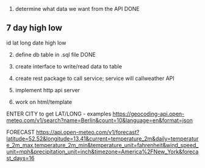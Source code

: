1. determine what data we want from the API DONE

7 day high low
--------------
id
lat
long
date
high
low


2. define db table in .sql file DONE



3. create interface to write/read data to table
4. create rest package to call service; service will callweather API 
5. implement http api server
6. work on html/template



ENTER CITY to get LAT/LONG - examples
https://geocoding-api.open-meteo.com/v1/search?name=Berlin&count=10&language=en&format=json

FORECAST
https://api.open-meteo.com/v1/forecast?latitude=52.52&longitude=13.41&current=temperature_2m&daily=temperature_2m_max,temperature_2m_min&temperature_unit=fahrenheit&wind_speed_unit=mph&precipitation_unit=inch&timezone=America%2FNew_York&forecast_days=16
